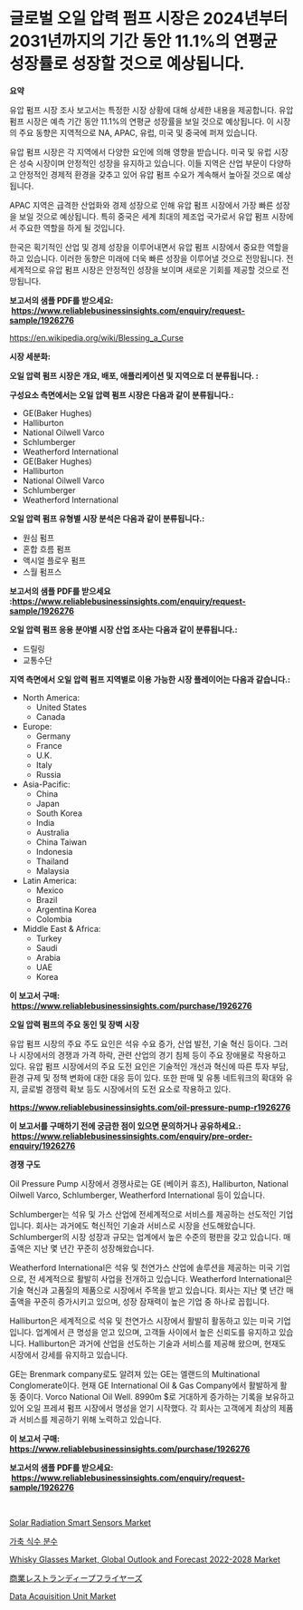 <p><h1>글로벌 오일 압력 펌프 시장은 2024년부터 2031년까지의 기간 동안 11.1%의 연평균 성장률로 성장할 것으로 예상됩니다.</h1></p><p><strong>요약</strong></p>
<p><p>유압 펌프 시장 조사 보고서는 특정한 시장 상황에 대해 상세한 내용을 제공합니다. 유압 펌프 시장은 예측 기간 동안 11.1%의 연평균 성장률을 보일 것으로 예상됩니다. 이 시장의 주요 동향은 지역적으로 NA, APAC, 유럽, 미국 및 중국에 퍼져 있습니다.</p><p>유압 펌프 시장은 각 지역에서 다양한 요인에 의해 영향을 받습니다. 미국 및 유럽 시장은 성숙 시장이며 안정적인 성장을 유지하고 있습니다. 이들 지역은 산업 부문이 다양하고 안정적인 경제적 환경을 갖추고 있어 유압 펌프 수요가 계속해서 높아질 것으로 예상됩니다.</p><p>APAC 지역은 급격한 산업화와 경제 성장으로 인해 유압 펌프 시장에서 가장 빠른 성장을 보일 것으로 예상됩니다. 특히 중국은 세계 최대의 제조업 국가로서 유압 펌프 시장에서 주요한 역할을 하게 될 것입니다.</p><p>한국은 획기적인 산업 및 경제 성장을 이루어내면서 유압 펌프 시장에서 중요한 역할을 하고 있습니다. 이러한 동향은 미래에 더욱 빠른 성장을 이루어낼 것으로 전망됩니다. 전 세계적으로 유압 펌프 시장은 안정적인 성장을 보이며 새로운 기회를 제공할 것으로 전망됩니다.</p></p>
<p><strong>보고서의 샘플 PDF를 받으세요: &nbsp;<a href="https://www.reliablebusinessinsights.com/enquiry/request-sample/1926276">https://www.reliablebusinessinsights.com/enquiry/request-sample/1926276</a></strong></p>
<p><a href="https://en.wikipedia.org/wiki/Blessing_a_Curse">https://en.wikipedia.org/wiki/Blessing_a_Curse</a></p>
<p><strong>시장 세분화:</strong></p>
<p><strong> 오일 압력 펌프 시장은 개요, 배포, 애플리케이션 및 지역으로 더 분류됩니다. :</strong></p>
<p><strong>구성요소 측면에서는 오일 압력 펌프 시장은 다음과 같이 분류됩니다.:</strong></p>
<p><ul><li>GE(Baker Hughes)</li><li>Halliburton</li><li>National Oilwell Varco</li><li>Schlumberger</li><li>Weatherford International</li><li>GE(Baker Hughes)</li><li>Halliburton</li><li>National Oilwell Varco</li><li>Schlumberger</li><li>Weatherford International</li></ul></p>
<p><strong> 오일 압력 펌프 유형별 시장 분석은 다음과 같이 분류됩니다.:</strong></p>
<p><ul><li>원심 펌프</li><li>혼합 흐름 펌프</li><li>액시얼 플로우 펌프</li><li>스월 펌프스</li></ul></p>
<p><strong>보고서의 샘플 PDF를 받으세요 :<a href="https://www.reliablebusinessinsights.com/enquiry/request-sample/1926276">https://www.reliablebusinessinsights.com/enquiry/request-sample/1926276</a></strong></p>
<p><strong> 오일 압력 펌프 응용 분야별 시장 산업 조사는 다음과 같이 분류됩니다.:</strong></p>
<p><ul><li>드릴링</li><li>교통수단</li></ul></p>
<p><strong>지역 측면에서 오일 압력 펌프 지역별로 이용 가능한 시장 플레이어는 다음과 같습니다.:</strong></p>
<p><ul>
    <li>
        North America:
        <ul>
            <li>United States</li>
            <li>Canada</li>
        </ul>
    </li>
    <li>
        Europe:
        <ul>
            <li>Germany</li>
            <li>France</li>
            <li>U.K.</li>
            <li>Italy</li>
            <li>Russia</li>
        </ul>
    </li>
    <li>
        Asia-Pacific:
        <ul>
            <li>China</li>
            <li>Japan</li>
            <li>South Korea</li>
            <li>India</li>
            <li>Australia</li>
            <li>China Taiwan</li>
            <li>Indonesia</li>
            <li>Thailand</li>
            <li>Malaysia</li>
        </ul>
    </li>
    <li>
        Latin America:
        <ul>
            <li>Mexico</li>
            <li>Brazil</li>
            <li>Argentina Korea</li>
            <li>Colombia</li>
        </ul>
    </li>
    <li>
        Middle East & Africa:
        <ul>
            <li>Turkey</li>
            <li>Saudi</li>
            <li>Arabia</li>
            <li>UAE</li>
            <li>Korea</li>
        </ul>
    </li>
    </ul></p>
<p><strong>이 보고서 구매: &nbsp;<a href="https://www.reliablebusinessinsights.com/purchase/1926276">https://www.reliablebusinessinsights.com/purchase/1926276</a></strong></p>
<p><strong>오일 압력 펌프의 주요 동인 및 장벽 시장</strong></p>
<p><p>유압 펌프 시장의 주요 주도 요인은 석유 수요 증가, 산업 발전, 기술 혁신 등이다. 그러나 시장에서의 경쟁과 가격 하락, 관련 산업의 경기 침체 등이 주요 장애물로 작용하고 있다. 유압 펌프 시장에서의 주요 도전 요인은 기술적인 개선과 혁신에 따른 투자 부담, 환경 규제 및 정책 변화에 대한 대응 등이 있다. 또한 판매 및 유통 네트워크의 확대와 유지, 글로벌 경쟁력 확보 등도 시장에서의 도전 요소로 작용하고 있다.</p></p>
<p><strong><a href="https://www.reliablebusinessinsights.com/oil-pressure-pump-r1926276">https://www.reliablebusinessinsights.com/oil-pressure-pump-r1926276</a></strong></p>
<p><strong>이 보고서를 구매하기 전에 궁금한 점이 있으면 문의하거나 공유하세요.: &nbsp;<a href="https://www.reliablebusinessinsights.com/enquiry/pre-order-enquiry/1926276">https://www.reliablebusinessinsights.com/enquiry/pre-order-enquiry/1926276</a></strong></p>
<p><strong>경쟁 구도</strong></p>
<p><p>Oil Pressure Pump 시장에서 경쟁사로는 GE (베이커 휴즈), Halliburton, National Oilwell Varco, Schlumberger, Weatherford International 등이 있습니다.</p><p> Schlumberger는 석유 및 가스 산업에 전세계적으로 서비스를 제공하는 선도적인 기업입니다. 회사는 과거에도 혁신적인 기술과 서비스로 시장을 선도해왔습니다. Schlumberger의 시장 성장과 규모는 업계에서 높은 수준의 평판을 갖고 있습니다. 매출액은 지난 몇 년간 꾸준히 성장해왔습니다.</p><p>Weatherford International은 석유 및 천연가스 산업에 솔루션을 제공하는 미국 기업으로, 전 세계적으로 활발히 사업을 전개하고 있습니다. Weatherford International은 기술 혁신과 고품질의 제품으로 시장에서 주목을 받고 있습니다. 회사는 지난 몇 년간 매출액을 꾸준히 증가시키고 있으며, 성장 잠재력이 높은 기업 중 하나로 꼽힙니다.</p><p>Halliburton은 세계적으로 석유 및 천연가스 시장에서 활발히 활동하고 있는 미국 기업입니다. 업계에서 큰 명성을 얻고 있으며, 고객들 사이에서 높은 신뢰도를 유지하고 있습니다. Halliburton은 과거에 산업을 선도하는 기술과 서비스를 제공해 왔으며, 현재도 시장에서 강세를 유지하고 있습니다.</p><p>GE는 Brenmark company로도 알려져 있는 GE는 엘랜드의 Multinational Conglomerate이다. 현재 GE International Oil & Gas Company에서 활발하게 활동 중이다. Vorco National Oil Well. 8990m $로 거대하게 증가하는 기록을 보유하고 있어 오일 프레셔 펌프 시장에서 명성을 얻기 시작했다. 각 회사는 고객에게 최상의 제품과 서비스를 제공하기 위해 노력하고 있습니다.</p></p>
<p><strong>이 보고서 구매: &nbsp; <a href="https://www.reliablebusinessinsights.com/purchase/1926276">https://www.reliablebusinessinsights.com/purchase/1926276</a></strong></p>
<p><strong>보고서의 샘플 PDF를 받으세요: &nbsp;<a href="https://www.reliablebusinessinsights.com/enquiry/request-sample/1926276">https://www.reliablebusinessinsights.com/enquiry/request-sample/1926276</a></strong><strong></strong></p>
<p>&nbsp;</p>
<p><p><a href="https://www.linkedin.com/pulse/solar-radiation-smart-sensors-market-forecasts-trends-impact-ddpge?trackingId=Du7kbJBJbbPqbND5o2MfUA%3D%3D">Solar Radiation Smart Sensors Market</a></p><p><a href="https://github.com/milikokao84/Market-Research-Report-List-1/blob/main/3512918172765.md">가축 식수 분수</a></p><p><a href="https://www.linkedin.com/pulse/whisky-glasses-market-global-outlook-forecast-2022-2028-industry-ltj6e?trackingId=Ms%2BwsSuHTy3Dgd5LUBnLmA%3D%3D">Whisky Glasses Market, Global Outlook and Forecast 2022-2028 Market</a></p><p><a href="https://github.com/AaronVargas43/Market-Research-Report-List-2/blob/main/3396684160642.md">商業レストランディープフライヤーズ</a></p><p><a href="https://issuu.com/reportprime-2/docs/data-acquisition-unit-market-size-2030.pptx">Data Acquisition Unit Market</a></p></p>